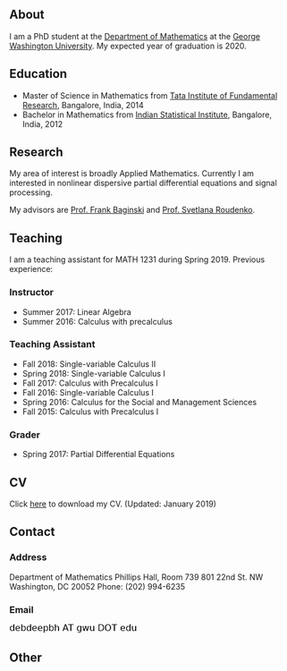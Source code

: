 ## About 

I am a PhD student at the [Department of Mathematics](https://math.columbian.gwu.edu/) at the [George Washington University](https://www.gwu.edu/). My expected year of graduation is 2020.

## Education

* Master of Science in Mathematics from [Tata Institute of Fundamental Research](https://www.math.tifrbng.res.in/), Bangalore, India, 2014
* Bachelor in Mathematics from [Indian Statistical Institute](http://www.isibang.ac.in/), Bangalore, India, 2012


## Research

My area of interest is broadly Applied Mathematics. Currently I am interested in nonlinear dispersive partial differential equations and signal processing.

My advisors are [Prof. Frank Baginski](https://home.gwu.edu/~baginski/baginski.html) and [Prof. Svetlana Roudenko](http://home.gwu.edu/~roudenko/).

## Teaching

I am a teaching assistant for MATH 1231 during Spring 2019. Previous experience:

### Instructor
* Summer 2017: Linear Algebra
* Summer 2016: Calculus with precalculus

### Teaching Assistant
* Fall 2018: Single-variable Calculus II
* Spring 2018: Single-variable Calculus I
* Fall 2017: Calculus with Precalculus I
* Fall 2016: Single-variable Calculus I
* Spring 2016: Calculus for the Social and Management Sciences
* Fall 2015: Calculus with Precalculus I
 
### Grader
* Spring 2017:  Partial Differential Equations




## CV

Click [here](./content/debdeep.pdf) to download my CV. (Updated: January 2019)


## Contact

### Address

Department of Mathematics
Phillips Hall, Room 739 
801 22nd St. NW
Washington, DC 20052 
Phone: (202) 994-6235

### Email
![email](./content/email.png)


## Other

